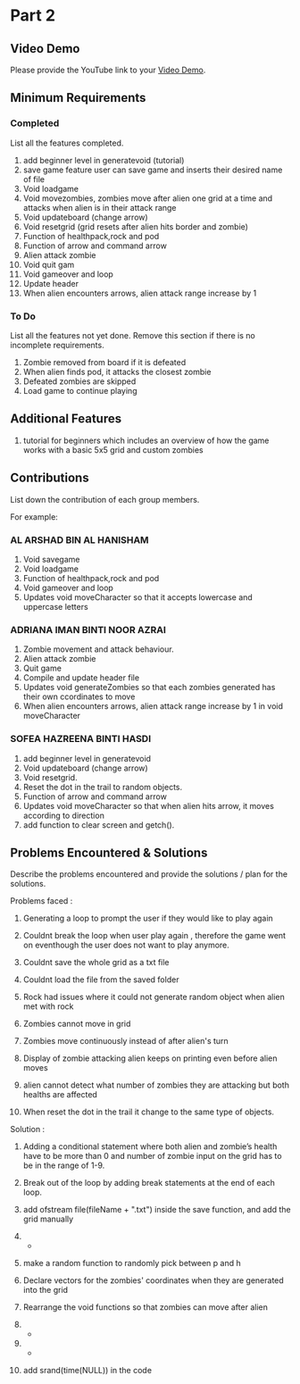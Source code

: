 # Part 2

## Video Demo

Please provide the YouTube link to your [Video Demo]([https://youtube.com](https://www.youtube.com/watch?v=QywK1PlTI9w)).

## Minimum Requirements

### Completed

List all the features completed.

1. add beginner level in generatevoid (tutorial)
2. save game feature user can save game and inserts their desired name of file
3. Void loadgame
4. Void movezombies, zombies move after alien one grid at a time and attacks when alien is in their attack range
5. Void updateboard (change arrow)
6. Void resetgrid (grid resets after alien hits border and zombie)
7. Function of healthpack,rock and pod
8. Function of arrow and command arrow
9. Alien attack zombie
10. Void quit gam
11. Void gameover and loop
12. Update header
13. When alien encounters arrows, alien attack range increase by 1


### To Do

List all the features not yet done. Remove this section if there is no incomplete requirements.

1. Zombie removed from board if it is defeated
2. When alien finds pod, it attacks the closest zombie
3. Defeated zombies are skipped
4. Load game to continue playing

## Additional Features

1. tutorial for beginners which includes an overview of how the game works with a basic 5x5 grid and custom zombies

## Contributions

List down the contribution of each group members.

For example:

### AL ARSHAD BIN AL HANISHAM

1. Void savegame
2. Void loadgame
3. Function of healthpack,rock and pod
4. Void gameover and loop
5. Updates void moveCharacter so that it accepts lowercase and uppercase letters

### ADRIANA IMAN BINTI NOOR AZRAI

1. Zombie movement and attack behaviour.
2. Alien attack zombie
3. Quit game
4. Compile and update header file
5. Updates void generateZombies so that each zombies generated has their own ccordinates to move
6. When alien encounters arrows, alien attack range increase by 1 in void moveCharacter

### SOFEA HAZREENA BINTI HASDI

1. add beginner level in generatevoid
2. Void updateboard (change arrow)
3. Void resetgrid. 
4. Reset the dot in the trail to random objects.
5. Function of arrow and command arrow
6. Updates void moveCharacter so that when alien hits arrow, it moves according to direction
7. add function to clear screen and getch().


## Problems Encountered & Solutions

Describe the problems encountered and provide the solutions / plan for the solutions.

Problems faced : 

1. Generating a loop to prompt the user if they would like to play again

2. Couldnt break the loop when user play again , therefore the game went on eventhough the user does not want to play anymore. 

3. Couldnt save the whole grid as a txt file

4. Couldnt load the file from the saved folder

5. Rock had issues where it could not generate random object when alien met with rock

6. Zombies cannot move in grid

7. Zombies move continuously instead of after alien's turn 

8. Display of zombie attacking alien keeps on printing even before alien moves

9. alien cannot detect what number of zombies they are attacking but both healths are affected

10. When reset the dot in the trail it change to the same type of objects.



Solution : 

1. Adding a conditional statement where both alien and zombie’s health have to be more than 0 and number of zombie input on the grid has to be in the range of 1-9. 

2. Break out of the loop by adding break statements at the end of each loop.

3. add ofstream file(fileName + ".txt") inside the save function, and add the grid manually 

4. -

5. make a random function to randomly pick between p and h 

6. Declare vectors for the zombies' coordinates when they are generated into the grid 

7. Rearrange the void functions so that zombies can move after alien

8. -

9. - 

10. add srand(time(NULL)) in the code
